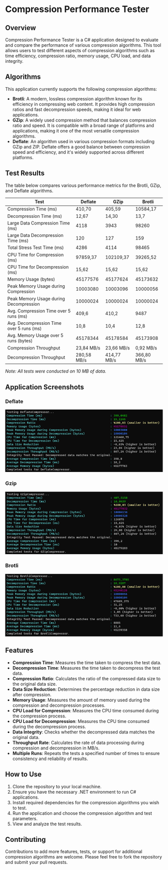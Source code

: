 # Compression Performance Tester

## Overview
Compression Performance Tester is a C# application designed to evaluate and compare the performance of various compression algorithms. This tool allows users to test different aspects of compression algorithms such as time efficiency, compression ratio, memory usage, CPU load, and data integrity.

## Algorithms
This application currently supports the following compression algorithms:
- **Brotli**: A modern, lossless compression algorithm known for its efficiency in compressing web content. It provides high compression ratios and fast decompression speeds, making it ideal for web applications.
- **GZip**: A widely used compression method that balances compression ratio and speed. It is compatible with a broad range of platforms and applications, making it one of the most versatile compression algorithms.
- **Deflate**: An algorithm used in various compression formats including GZip and ZIP. Deflate offers a good balance between compression speed and efficiency, and it's widely supported across different platforms.

## Test Results

The table below compares various performance metrics for the Brotli, GZip, and Deflate algorithms.

|    Test   | Deflate   | GZip     | Brotli    |
|-----------|-----------|----------|-----------|
| Compression Time (ms)       | 410,70    | 405,59   | 10584,17  |
| Decompression Time (ms)     | 12,67     | 14,30     | 13,7     |
| Large Data Compression Time (ms) | 4118  | 3943     | 98260  |
| Large Data Decompression Time (ms) | 120 | 127 | 159 |
| Total Stress Test Time (ms) | 4286 | 4114 | 98465 |
| CPU Time for Compression (ms)| 97859,37   | 102109,37  | 39265,52 |
| CPU Time for Decompression (ms)| 15,62   | 15,62  | 15,62 |
| Memory Usage (bytes)        | 45177576  | 45177624  | 45173632  |
| Peak Memory Usage during Compression | 10003080  | 10003096  | 10000056  |
| Peak Memory Usage during Decompression | 10000024  | 10000024  | 10000024  |
| Avg. Compression Time over 5 runs (ms) | 409,6 | 410,2 | 9487 |
| Avg. Decompression Time over 5 runs (ms) | 10,8 | 10,4 | 12,8 |
| Avg. Memory Usage over 5 runs (bytes) | 45178344 | 45178584 | 45173908 |
| Compression Throughput | 23,84 MB/s | 23,66 MB/s | 0,92 MB/s |
| Decompression Throughput | 280,58 MB/s | 414,77 MB/s | 366,80 MB/s |

*Note: All tests were conducted on 10 MB of data.*

## Application Screenshots

### Deflate
![Test 1 Output](.assets/deflate.png)

### Gzip
![Test 2 Output](.assets/gzip.png)

### Brotli
![Test 2 Output](.assets/brotli.png)

## Features

- **Compression Time**: Measures the time taken to compress the test data.
- **Decompression Time**: Measures the time taken to decompress the test data.
- **Compression Ratio**: Calculates the ratio of the compressed data size to the original data size.
- **Data Size Reduction**: Determines the percentage reduction in data size after compression.
- **Memory Usage**: Measures the amount of memory used during the compression and decompression processes.
- **CPU Load for Compression**: Measures the CPU time consumed during the compression process.
- **CPU Load for Decompression**: Measures the CPU time consumed during the decompression process.
- **Data Integrity**: Checks whether the decompressed data matches the original data.
- **Throughput Rate**: Calculates the rate of data processing during compression and decompression in MB/s.
- **Multiple Runs**: Repeats the tests a specified number of times to ensure consistency and reliability of results.


## How to Use
1. Clone the repository to your local machine.
2. Ensure you have the necessary .NET environment to run C# applications.
3. Install required dependencies for the compression algorithms you wish to test.
4. Run the application and choose the compression algorithm and test parameters.
5. View and analyze the test results.

## Contributing
Contributions to add more features, tests, or support for additional compression algorithms are welcome. Please feel free to fork the repository and submit your pull requests.